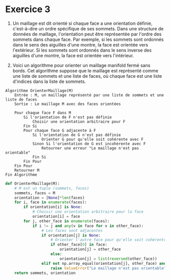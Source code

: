 # Exercice 3

1. Un maillage est dit orienté si chaque face a une orientation définie, c'est-à-dire un ordre spécifique de ses sommets. Dans une structure de données de maillage, l'orientation peut être représentée par l'ordre des sommets dans chaque face. Par exemple, si les sommets sont ordonnés dans le sens des aiguilles d'une montre, la face est orientée vers l'extérieur. Si les sommets sont ordonnés dans le sens inverse des aiguilles d'une montre, la face est orientée vers l'intérieur.

2. Voici un algorithme pour orienter un maillage manifold fermé sans bords. Cet algorithme suppose que le maillage est représenté comme une liste de sommets et une liste de faces, où chaque face est une liste d'indices dans la liste de sommets.

```
Algorithme OrienterMaillage(M)
    Entrée : M, un maillage représenté par une liste de sommets et une liste de faces
    Sortie : Le maillage M avec des faces orientées

    Pour chaque face F dans M
        Si l'orientation de F n'est pas définie
            Choisir une orientation arbitraire pour F
        Fin Si
        Pour chaque face G adjacente à F
            Si l'orientation de G n'est pas définie
                Orienter G pour qu'elle soit cohérente avec F
            Sinon Si l'orientation de G est incohérente avec F
                Retourner une erreur "Le maillage n'est pas orientable"
            Fin Si
        Fin Pour
    Fin Pour
    Retourner M
Fin Algorithme
```

```python
def OrienterMaillage(M):
    # M est un tuple (sommets, faces)
    sommets, faces = M
    orientation = [None]*len(faces)
    for i, face in enumerate(faces):
        if orientation[i] is None:
            # Choisir une orientation arbitraire pour la face
            orientation[i] = face
        for j, other_face in enumerate(faces):
            if i != j and any(v in face for v in other_face):
                # Les faces sont adjacentes
                if orientation[j] is None:
                    # Orienter l'autre face pour qu'elle soit cohérente avec la face courante
                    if other_face[0] in face:
                        orientation[j] = other_face
                    else:
                        orientation[j] = list(reversed(other_face))
                elif not np.array_equal(orientation[j], other_face) and not np.array_equal(orientation[j], list(reversed(other_face))):
                    raise ValueError("Le maillage n'est pas orientable")
    return sommets, orientation
```